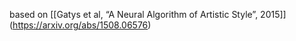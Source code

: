 based on [[Gatys et al, “A Neural Algorithm of Artistic Style”, 2015]] (https://arxiv.org/abs/1508.06576)
